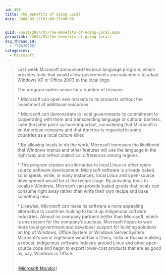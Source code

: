 ```yaml
---
id: 308
title: The Benefits of Going Local
date: 2004-03-21T01:49:25+00:00


guid: /post/2004/03/The-Benefits-of-Going-Local.aspx
permalink: /2004/03/the-benefits-of-going-local/
dsq_thread_id:
  - "79670735"
categories:
  - Microsoft
---
```

<body xmlns="http://www.w3.org/1999/xhtml">
    <div class="Section1">
        <blockquote style='margin-top:5.0pt;margin-bottom:5.0pt'> 
        <p>
            Last week Microsoft announced the local language program, which provides tools that
            would allow governments and volunteers to adapt Windows XP or Office 2003 to the local
            lingo.
        </p>
        <p>
            The program makes sense for a number of reasons:
        </p>
        <p>
            * Microsoft can open new markets to its products without the investment of additional
            resources.
        </p>
        <p>
            * Microsoft can demonstrate to local governments its commitment to cooperating with
            them and transcending language or cultural barriers. I see the latter point as more
            important, considering that Microsoft is an American company and that America is regarded
            in some countries as a local culture killer.
        </p>
        <p>
            * By allowing locals to do the work, Microsoft increases the likelihood that Windows
            menus and other features will use the language in the right way and reflect dialectical
            differences among regions.
        </p>
        <p>
            * The program creates an alternative to local Linux or other open-source software
            development. Microsoft software is already baked, so to speak, while, in many instances,
            local Linux and open-source development would be at the recipe stage. By providing
            tools to localize Windows, Microsoft can provide baked goods that locals can consume
            right away rather than write their own recipe and bake something new.
        </p>
        <p>
            * Likewise, Microsoft can make its software a more appealing alternative to countries
            looking to build up indigenous software industries. Almost no company partners better
            than Microsoft, which is one reason for the company&rsquo;s success. Microsoft hopes
            to woo more local government and developer support for building solutions on top of
            Windows, Office System or Windows Server System. Microsoft&rsquo;s worst nightmare
            would be a China, India or Russia building a robust, indigenous software industry
            around Linux and other open-source code and begin to export lower-cost products that
            are as good as, say, Windows or Office.
        </p>
        <p class="MsoNormal">
            <br />
            [<a href="http://www.microsoftmonitor.com/archives/002504.html">Microsoft Monitor</a>]
        </p>
        </blockquote>
    </div>
</body>